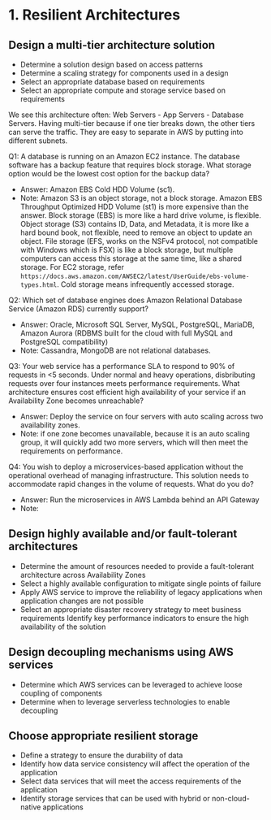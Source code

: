 # 1. Resilient Architectures

## Design a multi-tier architecture solution
- Determine a solution design based on access patterns
- Determine a scaling strategy for components used in a design
- Select an appropriate database based on requirements
- Select an appropriate compute and storage service based on requirements

We see this architecture often: Web Servers - App Servers - Database Servers. Having multi-tier because if one tier breaks down, the other tiers can serve the traffic. They are easy to separate in AWS by putting into different subnets. 

Q1: A database is running on an Amazon EC2 instance. The database software has a backup feature that requires block storage. What storage option would be the lowest cost option for the backup data? 
- Answer: Amazon EBS Cold HDD Volume (sc1). 
- Note: Amazon S3 is an object storage, not a block storage. Amazon EBS Throughput Optimized HDD Volume (st1) is more expensive than the answer. Block storage (EBS) is more like a hard drive volume, is flexible. Object storage (S3) contains ID, Data, and Metadata, it is more like a hard bound book, not flexible, need to remove an object to update an object. File storage (EFS, works on the NSFv4 protocol, not compatible with Windows which is FSX) is like a block storage, but multiple computers can access this storage at the same time, like a shared storage. For EC2 storage, refer `https://docs.aws.amazon.com/AWSEC2/latest/UserGuide/ebs-volume-types.html`. Cold storage means infrequently accessed storage. 

Q2: Which set of database engines does Amazon Relational Database Service (Amazon RDS) currently support?
- Answer: Oracle, Microsoft SQL Server, MySQL, PostgreSQL, MariaDB, Amazon Aurora (RDBMS built for the cloud with full MySQL and PostgreSQL compatibility)
- Note: Cassandra, MongoDB are not relational databases. 

Q3: Your web service has a performance SLA to respond to 90% of requests in <5 seconds. Under normal and heavy operations, disbributing requests over four instances meets performance requirements. What architecture ensures cost efficient high availability of your service if an Availability Zone becomes unreachable? 
- Answer: Deploy the service on four servers with auto scaling across two availability zones. 
- Note: if one zone becomes unavailable, because it is an auto scaling group, it will quickly add two more servers, which will then meet the requirements on performance. 

Q4: You wish to deploy a microservices-based application without the operational overhead of managing infrastructure. This solution needs to accommodate rapid changes in the volume of requests. What do you do?
- Answer: Run the microservices in AWS Lambda behind an API Gateway
- Note: 

## Design highly available and/or fault-tolerant architectures
- Determine the amount of resources needed to provide a fault-tolerant architecture across Availability Zones
- Select a highly available configuration to mitigate single points of failure
- Apply AWS service to improve the reliability of legacy applications when application changes are not possible
- Select an appropriate disaster recovery strategy to meet business requirements
Identify key performance indicators to ensure the high availability of the solution


## Design decoupling mechanisms using AWS services
- Determine which AWS services can be leveraged to achieve loose coupling of components
- Determine when to leverage serverless technologies to enable decoupling


## Choose appropriate resilient storage
- Define a strategy to ensure the durability of data
- Identify how data service consistency will affect the operation of the application
- Select data services that will meet the access requirements of the application
- Identify storage services that can be used with hybrid or non-cloud-native applications





















